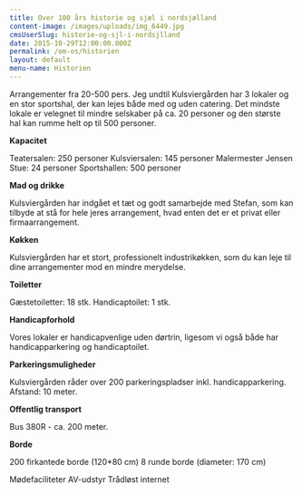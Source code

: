 ```yaml
---
title: Over 100 års historie og sjæl i nordsjælland
content-image: /images/uploads/img_6449.jpg
cmsUserSlug: historie-og-sjl-i-nordsjlland
date: 2015-10-29T12:00:00.000Z
permalink: /om-os/historien
layout: default
menu-name: Historien
---
```


Arrangementer fra 20-500 pers. Jeg undtil
Kulsviergården har 3 lokaler og en stor sportshal, der kan lejes både med og uden catering. Det mindste lokale er velegnet til mindre selskaber på ca. 20 personer og den største hal kan rumme helt op til 500 personer.

**Kapacitet**

Teatersalen: 250 personer
Kulsviersalen: 145 personer
Malermester Jensen Stue: 24 personer
Sportshallen: 500 personer

**Mad og drikke** 

Kulsviergården har indgået et tæt og godt samarbejde med Stefan, som kan tilbyde at stå for hele jeres arrangement, 
hvad enten det er et privat eller firmaarrangement.

**Køkken**

Kulsviergården har et stort, professionelt industrikøkken, som du kan leje til dine arrangementer mod en mindre merydelse.

**Toiletter**

Gæstetoiletter: 18 stk.
Handicaptoilet: 1 stk.

**Handicapforhold**

Vores lokaler er handicapvenlige uden dørtrin, ligesom vi også både har handicapparkering og handicaptoilet. 

**Parkeringsmuligheder**

Kulsviergården råder over 200 parkeringspladser inkl. handicapparkering. Afstand: 10 meter.

**Offentlig transport**

Bus 380R - ca. 200 meter.

**Borde**

200 firkantede borde (120*80 cm)
8 runde borde (diameter: 170 cm)

Mødefaciliteter
AV-udstyr
Trådløst internet